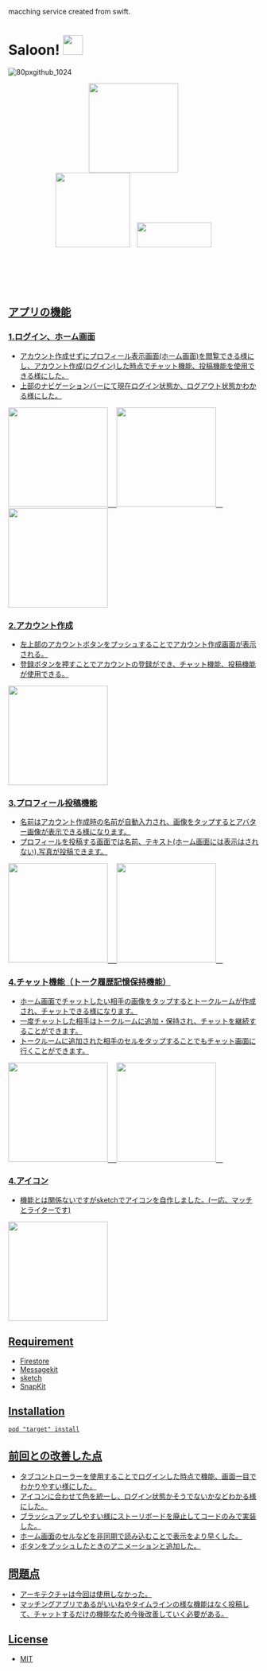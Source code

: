 macching service created from swift.
# Saloon!  <img src="https://user-images.githubusercontent.com/51669998/72959475-c6330f80-3ded-11ea-8abc-861385272953.png" width="40px" height="40px">
![80pxgithub_1024](https://user-images.githubusercontent.com/51669998/72960878-a18d6680-3df2-11ea-9bb0-3d30e7960cfd.png)
<p align="center">
   <a href="https://github.com/apple/swift"><img src="https://camo.githubusercontent.com/de32b354687f1cd9b05a89e4aa03c7f2d311f294/68747470733a2f2f73776966742e6f72672f6173736574732f696d616765732f73776966742e737667" width="180px"; /></a><br>
 <a href="https://firebase.google.com/?hl=ja"><img src="https://firebase.google.com/downloads/brand-guidelines/PNG/logo-built_white.png?hl=ja" width="150px" /></a>&emsp;<a href="https://github.com/MessageKit/MessageKit"><img src="https://raw.githubusercontent.com/MessageKit/MessageKit/master/Assets/mklogo.png" width="150px" height="50px"; />
 </p>
<br>
<br>
<br>
<br>


## アプリの機能


### 1.ログイン、ホーム画面

* アカウント作成せずにプロフィール表示画面(ホーム画面)を閲覧できる様にし、アカウント作成(ログイン)した時点でチャット機能、投稿機能を使用できる様にした。
* 上部のナビゲーションバーにて現在ログイン状態か、ログアウト状態かわかる様にした。

<img src="https://user-images.githubusercontent.com/51669998/79055570-fa013100-7c88-11ea-9258-88a16b61c767.png" width="200px">&emsp;
<img src="https://user-images.githubusercontent.com/51669998/79055611-6714c680-7c89-11ea-80d8-760d33717cd7.png" width="200px">&emsp;
<img src="https://user-images.githubusercontent.com/51669998/79055632-91668400-7c89-11ea-9bd4-71330403e1ba.png" width="200px">


### 2.アカウント作成

* 左上部のアカウントボタンをプッシュすることでアカウント作成画面が表示される。
* 登録ボタンを押すことでアカウントの登録ができ、チャット機能、投稿機能が使用できる。

<img src="https://user-images.githubusercontent.com/51669998/79055666-d25e9880-7c89-11ea-97b1-b1e8f0d1d4e5.png" width="200px">

### 3.プロフィール投稿機能

* 名前はアカウント作成時の名前が自動入力され、画像をタップするとアバター画像が表示できる様になります。
* プロフィールを投稿する画面では名前、テキスト(ホーム画面には表示はされない),写真が投稿できます。

<img src="https://user-images.githubusercontent.com/51669998/79055700-09cd4500-7c8a-11ea-8416-fdcb09bed827.png" width="200px">&emsp;
<img src="https://user-images.githubusercontent.com/51669998/79055704-0e91f900-7c8a-11ea-98f2-07ff0cf18f6f.png" width="200px">&emsp;

### 4.チャット機能（トーク履歴記憶保持機能）

* ホーム画面でチャットしたい相手の画像をタップするとトークルームが作成され、チャットできる様になります。
* 一度チャットした相手はトークルームに追加・保持され、チャットを継続することができます。
* トークルームに追加された相手のセルをタップすることでもチャット画面に行くことができます。

<img src="https://user-images.githubusercontent.com/51669998/79055737-5749b200-7c8a-11ea-98fa-1d2d5b747de6.png" width="200px">&emsp;
<img src="https://user-images.githubusercontent.com/51669998/79055744-5ca6fc80-7c8a-11ea-9c42-0fda0fa67018.png" width="200px">&emsp;

### 4.アイコン
* 機能とは関係ないですがsketchでアイコンを自作しました。(一応、マッチとライターです)

<img src="https://user-images.githubusercontent.com/51669998/73010694-37a6a880-3e56-11ea-8986-3adfa63016ec.png" width="200px">

## Requirement

 * Firestore  
 * Messagekit     
 * sketch  
 * SnapKit     


## Installation

```
pod "target" install
```

## 前回との改善した点

* タブコントローラーを使用することでログインした時点で機能、画面一目でわかりやすい様にした。
* アイコンに合わせて色を統一し、ログイン状態かそうでないかなどわかる様にした。
* ブラッシュアップしやすい様にストーリボードを廃止してコードのみで実装した。
* ホーム画面のセルなどを非同期で読み込むことで表示をより早くした。
* ボタンをプッシュしたときのアニメーションと追加した。


## 問題点

 * アーキテクチャは今回は使用しなかった。
 * マッチングアプリであるがいいねやタイムラインの様な機能はなく投稿して、チャットするだけの機能なため今後改善していく必要がある。
 


## License

 * MIT

